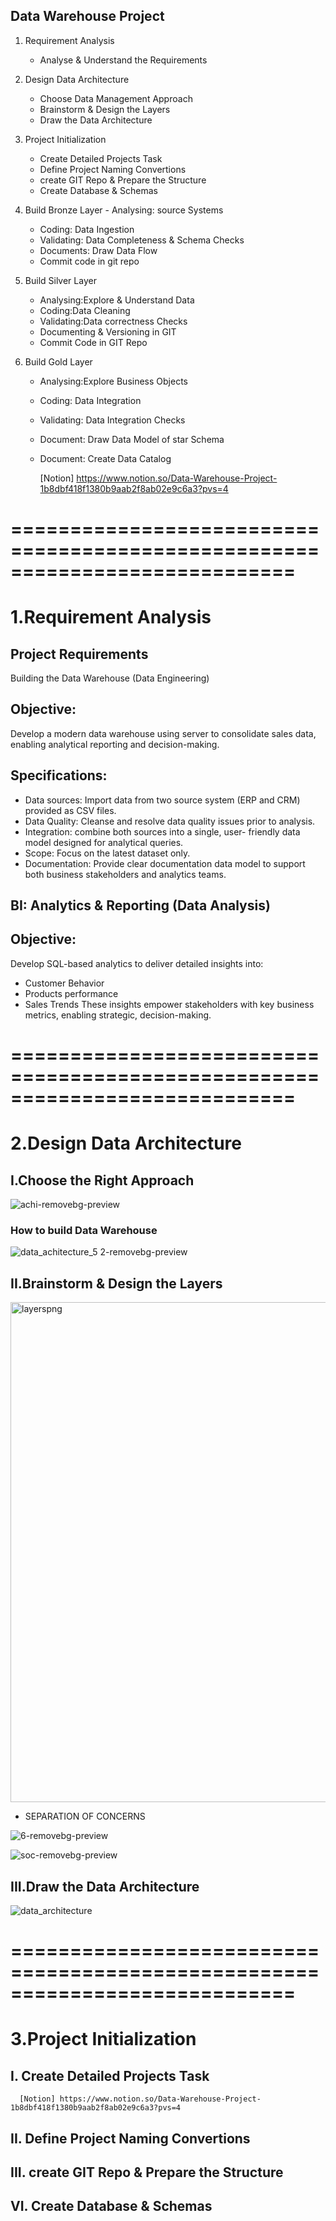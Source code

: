 ## Data Warehouse Project

1.	Requirement Analysis
    - Analyse & Understand the Requirements
    
2.	Design Data Architecture
    -  Choose Data Management Approach
    -  Brainstorm & Design the Layers
    -  Draw the Data Architecture
      
3.	Project Initialization
    - Create Detailed Projects Task
    - Define Project Naming Convertions
  	- create GIT Repo & Prepare the Structure
  	-  Create Database & Schemas
  	
4.	Build Bronze Layer
        - Analysing:   source Systems
  	- Coding:      Data Ingestion
  	- Validating:  Data Completeness & Schema Checks
  	- Documents:   Draw Data Flow
  	- Commit code in git repo
  	
5.	Build Silver Layer
    - Analysing:Explore & Understand Data
  	- Coding:Data Cleaning
  	- Validating:Data correctness Checks
  	- Documenting & Versioning in GIT
  	- Commit Code in GIT Repo
     
6.	Build Gold Layer
     - Analysing:Explore Business Objects
   	 - Coding: Data Integration
  	 - Validating: Data Integration Checks
  	 - Document: Draw Data Model of star Schema
  	 - Document: Create Data Catalog

       [Notion] https://www.notion.so/Data-Warehouse-Project-1b8dbf418f1380b9aab2f8ab02e9c6a3?pvs=4
  
============================================================================
=
# 1.Requirement Analysis

## Project Requirements
Building the Data Warehouse (Data Engineering)

 ## Objective:
Develop a modern data warehouse using server to consolidate sales data, enabling analytical reporting  and decision-making.

## Specifications:
- Data sources: Import data from two source system (ERP and CRM) provided as CSV files.
- Data Quality: Cleanse and resolve data quality issues prior to analysis.
- Integration: combine both sources into a single, user- friendly data model designed for analytical queries.
 - Scope: Focus on the latest dataset only.
 - Documentation: Provide clear documentation data model to support both business stakeholders and analytics teams.

## BI: Analytics & Reporting (Data Analysis)

## Objective:
Develop SQL-based analytics to deliver detailed  insights into:
- Customer Behavior
- Products performance
- Sales Trends
 These insights empower stakeholders with key business  metrics, enabling strategic, decision-making.

============================================================================
=
# 2.Design Data Architecture
 ## I.Choose the Right Approach
 
![achi-removebg-preview](https://github.com/user-attachments/assets/8896e94f-a74a-47d7-a508-59c33abcbdbb)

 ### How to build Data Warehouse
 

![data_achitecture_5 2-removebg-preview](https://github.com/user-attachments/assets/481f01ea-618e-429e-b824-98c6d0b4946e)

## II.Brainstorm & Design the Layers
<img width="800" alt="layerspng" src="https://github.com/user-attachments/assets/e4738035-2205-454d-aea6-b41818c39d06" />


- SEPARATION OF CONCERNS

![6-removebg-preview](https://github.com/user-attachments/assets/b3bdfaf3-0e7c-467b-9229-600a573ab70f)

![soc-removebg-preview](https://github.com/user-attachments/assets/882cea2b-d667-437a-95bb-781c06951e13)

## III.Draw the Data Architecture

![data_architecture](https://github.com/user-attachments/assets/57c38719-d8df-4f20-a48a-f575111e456a)

============================================================================
=
# 3.Project Initialization
 ## I. Create Detailed Projects Task
      [Notion] https://www.notion.so/Data-Warehouse-Project-1b8dbf418f1380b9aab2f8ab02e9c6a3?pvs=4
 
## II. Define Project Naming Convertions


## III. create GIT Repo & Prepare the Structure
## VI. Create Database & Schemas
